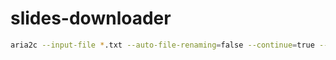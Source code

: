 # slides-downloader

```bash
aria2c --input-file *.txt --auto-file-renaming=false --continue=true --check-integrity=true
```
